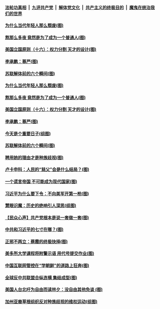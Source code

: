 ####  [法轮功真相](../../../../basic/blob/master/README.md?t=08250502) &nbsp;|&nbsp; [九评共产党](../../../../9ping.md/blob/master/README.md?t=08250502) &nbsp;|&nbsp; [解体党文化](../../../../jtdwh.md/blob/master/README.md?t=08250502)  &nbsp;|&nbsp; [共产主义的终极目的](../../../../gczydzjmd.md/blob/master/README.md?t=08250502) &nbsp;|&nbsp; [魔鬼在统治我们的世界](../../../../mgztzwmdsj.md/blob/master/README.md?t=08250502) 

#### [为什么当代年轻人那么颓废(图)](../pages/p4/943955.md?t=08250502) 


#### [熬那么多夜 竟然是为了成为一个普通人(图)](../pages/p4/943956.md?t=08250502) 

#### [美国立国原则（十六）：权力分割 天才的设计(图)](../pages/p4/943939.md?t=08250502) 

#### [李承鹏：尊严(图)](../pages/p4/943948.md?t=08250502) 

#### [苏联解体前的六个瞬间(图)](../pages/p4/943938.md?t=08250502) 

#### [为什么当代年轻人那么颓废(图)](../pages/p4/943955.md?t=08250502) 


#### [熬那么多夜 竟然是为了成为一个普通人(图)](../pages/p4/943956.md?t=08250502) 

#### [美国立国原则（十六）：权力分割 天才的设计(图)](../pages/p4/943939.md?t=08250502) 

#### [李承鹏：尊严(图)](../pages/p4/943948.md?t=08250502) 

#### [今天是个重要日子(组图)](../pages/p4/943940.md?t=08250502) 

#### [苏联解体前的六个瞬间(图)](../pages/p4/943938.md?t=08250502) 

#### [聘用她的理由才是种族歧视(图)](../pages/p4/943863.md?t=08250502) 

#### [卢卡申科：人民的“慈父”会是什么结局？(图)](../pages/p4/943818.md?t=08250502) 

#### [一个谎言帝国 不可能成为现代国家(图)](../pages/p4/943845.md?t=08250502) 

#### [习近平为什么要下令：不向美军开第一枪(图)](../pages/p4/943866.md?t=08250502) 

#### [慧眼识魔：历史的绝响引人深思(组图)](../pages/p4/943825.md?t=08250502) 

#### [【民众心声】共产党根本是说一套做一套(图)](../pages/p4/943078.md?t=08250502) 

#### [中共和习近平的七寸在哪？(图)](../pages/p4/943743.md?t=08250502) 

#### [正邪不两立：蔡霞的终极抉择(图)](../pages/p4/943763.md?t=08250502) 

#### [美多所大学课程将附警示语 用代号提交作业(图)](../pages/p4/943747.md?t=08250502) 

#### [中国互联网管控在“学朝鲜”的道路上狂奔(图)](../pages/p4/943750.md?t=08250502) 

#### [全球反中共联盟合纵连横 集结成型(图)](../pages/p4/943745.md?t=08250502) 

#### [美国人台北吁为自由而读林夕：没自由其他免谈 (图)](../pages/p4/943760.md?t=08250502) 

#### [加州亚裔草根组织反对种族歧视的维权运动(组图)](../pages/p4/943679.md?t=08250502) 

